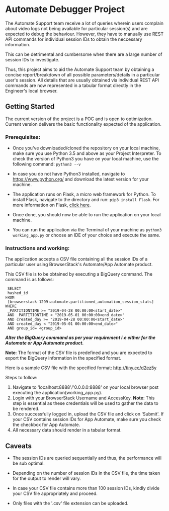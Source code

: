 # Automate Debugger Project
The Automate Support team receive a lot of queries wherein users complain about video logs not being available for particular session(s) and are expected to debug the behaviour. However, they have to manually use REST API commands for individual session IDs to obtain the neccessary information.

This can be detrimental and cumbersome when there are a large number of session IDs to investigate.  

Thus, this project aims to aid the Automate Support team by obtaining a concise report/breakdown of all possible parameters/details in a particular user's session. All details that are usually obtained via individual REST API commands are now represented in a tabular format directly in the Engineer's local browser.

## Getting Started
The current version of the project is a POC and is open to optimization. Current version delivers the basic functionality expected of the application. 

### Prerequisites:
* Once you've downloaded/cloned the repository on your local machine, make sure you use Python 3.5 and above as your Project Interpreter. To check the version of Python3 you have on your local machine, use the following command: `python3 --v`

* In case you do not have Python3 installed, navigate to https://www.python.org/ and download the latest version for your machine. 

* The application runs on Flask, a micro web framework for Python. To install Flask, navigate to the directory and run: `pip3 install Flask`. For more information on Flask, [click here](http://flask.pocoo.org/).

* Once done, you should now be able to run the application on your local machine. 

* You can run the application via the Terminal of your machine as `python3 working_app.py` or choose an IDE of your choice and execute the same.

### Instructions and working:

The application accepts a CSV file containing all the session IDs of a particular user using BrowserStack's Automate/App Automate product.

This CSV file is to be obtained by executing a BigQuery command. The command is as follows:

```
 SELECT
 hashed_id
FROM
 [browserstack-1299:automate.partitioned_automation_session_stats]
WHERE
 _PARTITIONTIME >= "2019-04-28 00:00:00<start_date>"
 AND _PARTITIONTIME < "2019-05-01 00:00:00<end_date>"
 AND created_day >= "2019-04-28 00:00:00<start_date>"
 AND created_day < "2019-05-01 00:00:00<end_date>"
 AND group_id= <group_id>

```

**_Alter the BigQuery command as per your requirement i.e either for the Automate or App Automate product._**

**Note**: The format of the CSV file is predefined and you are expected to export the BigQuery information in the specified format. 

Here is a sample CSV file with the specified format: http://tiny.cc/d2ez5y

Steps to follow:

1. Navigate to 'localhost:8888'/'0.0.0.0:8888' on your local browser post executing the application(working_app.py).
2. Login with your BrowserStack Username and AccessKey. **Note**: This step is essential as these credentials will be used to gather the data to be rendered. 
3. Once successfully logged in, upload the CSV file and click on 'Submit'. If your CSV contains session IDs for App Automate, make sure you check the checkbox for App Automate. 
4. All necessary data should render in a tabular format. 

## Caveats

* The session IDs are queried sequentially and thus, the performance will be sub optimal. 

* Depending on the number of session IDs in the CSV file, the time taken for the output to render will vary. 

* In case your CSV file contains more than 100 session IDs, kindly divide your CSV file appropriately and proceed. 

* Only files with the '.csv' file extension can be uploaded.  
